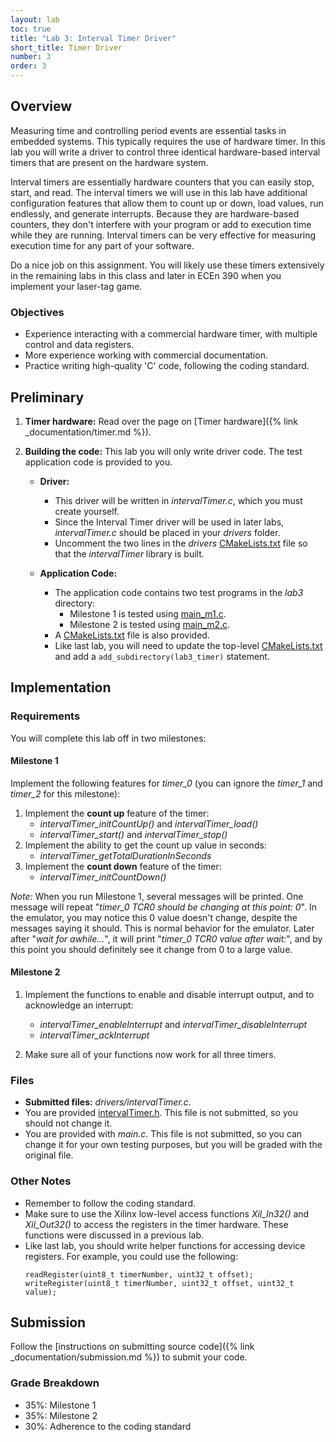 ```yaml
---
layout: lab
toc: true
title: "Lab 3: Interval Timer Driver"
short_title: Timer Driver
number: 3
order: 3
---
```

## Overview 

Measuring time and controlling period events are essential tasks in embedded systems.  This typically requires the use of hardware timer.  In this lab you will write a driver to control three identical hardware-based interval timers that are present on the hardware system.

Interval timers are essentially hardware counters that you can easily stop, start, and read.  The interval timers we will use in this lab have additional configuration features that allow them to count up or down, load values, run endlessly, and generate interrupts.  Because they are hardware-based counters, they don't interfere with your program or add to execution time while they are running.  Interval timers can be very effective for measuring execution time for any part of your software. 
 
Do a nice job on this assignment. You will likely use these timers extensively in the remaining labs in this class and later in ECEn 390 when you implement your laser-tag game. 

### Objectives 
  * Experience interacting with a commercial hardware timer, with multiple control and data registers.
  * More experience working with commercial documentation.
  * Practice writing high-quality 'C' code, following the coding standard.

## Preliminary 

1. **Timer hardware:** Read over the page on [Timer hardware]({% link _documentation/timer.md %}).

1. **Building the code:** This lab you will only write driver code.  The test application code is provided to you.
    * **Driver:** 
        * This driver will be written in *intervalTimer.c*, which you must create yourself.  
        * Since the Interval Timer driver will be used in later labs, *intervalTimer.c* should be placed in your *drivers* folder.
        * Uncomment the two lines in the *drivers* [CMakeLists.txt]({{site.github.fileurl}}/drivers/CMakeLists.txt) file so that the *intervalTimer* library is built.  

    * **Application Code:**
        * The application code contains two test programs in the *lab3* directory:
          * Milestone 1 is tested using [main_m1.c]({{site.github.fileurl}}/lab3_timer/main_m1.c).
          * Milestone 2 is tested using [main_m2.c]({{site.github.fileurl}}/lab3_timer/main_m2.c).
        * A [CMakeLists.txt]({{site.github.fileurl}}/lab3_timer/CMakeLists.txt) file is also provided.
        * Like last lab, you will need to update the top-level [CMakeLists.txt](https://github.com/byu-cpe/ecen330_student/blob/master/CMakeLists.txt) and add a `add_subdirectory(lab3_timer)` statement.

## Implementation

### Requirements 

You will complete this lab off in two milestones:

#### Milestone 1

Implement the following features for *timer_0* (you can ignore the *timer_1* and *timer_2* for this milestone):

  1. Implement the **count up** feature of the timer:
      * *intervalTimer_initCountUp()* and *intervalTimer_load()*
      * *intervalTimer_start()* and *intervalTimer_stop()*
  1. Implement the ability to get the count up value in seconds:
      * *intervalTimer_getTotalDurationInSeconds*
  1. Implement the **count down** feature of the timer:
      * *intervalTimer_initCountDown()*
  
*Note:* When you run Milestone 1, several messages will be printed.  One message will repeat "*timer_0 TCR0 should be changing at this point: 0*".  In the emulator, you may notice this 0 value doesn't change, despite the messages saying it should.  This is normal behavior for the emulator.  Later after "*wait for awhile...*", it will print "*timer_0 TCR0 value after wait:*", and by this point you should definitely see it change from 0 to a large value. 

#### Milestone 2 
  1. Implement the functions to enable and disable interrupt output, and to acknowledge an interrupt:
      * *intervalTimer_enableInterrupt* and *intervalTimer_disableInterrupt*
      * *intervalTimer_ackInterrupt*

  1. Make sure all of your functions now work for all three timers.  


### Files
  - **Submitted files:** *drivers/intervalTimer.c*.
  - You are provided [intervalTimer.h]({{site.github.fileurl}}/drivers/intervalTimer.h). This file is not submitted, so you should not change it.
  - You are provided with *main.c*.  This file is not submitted, so you can change it for your own testing purposes, but you will be graded with the original file.

### Other Notes
  - Remember to follow the coding standard.
  - Make sure to use the Xilinx low-level access functions *Xil_In32()* and *Xil_Out32()* to access the registers in the timer hardware. These functions were discussed in a previous lab.
  - Like last lab, you should write helper functions for accessing device registers.  For example, you could use the following:
      ```
      readRegister(uint8_t timerNumber, uint32_t offset);
      writeRegister(uint8_t timerNumber, uint32_t offset, uint32_t value);
      ```

## Submission
Follow the [instructions on submitting source code]({% link _documentation/submission.md %}) to submit your code.

### Grade Breakdown 
  * 35%: Milestone 1
  * 35%: Milestone 2
  * 30%: Adherence to the coding standard
